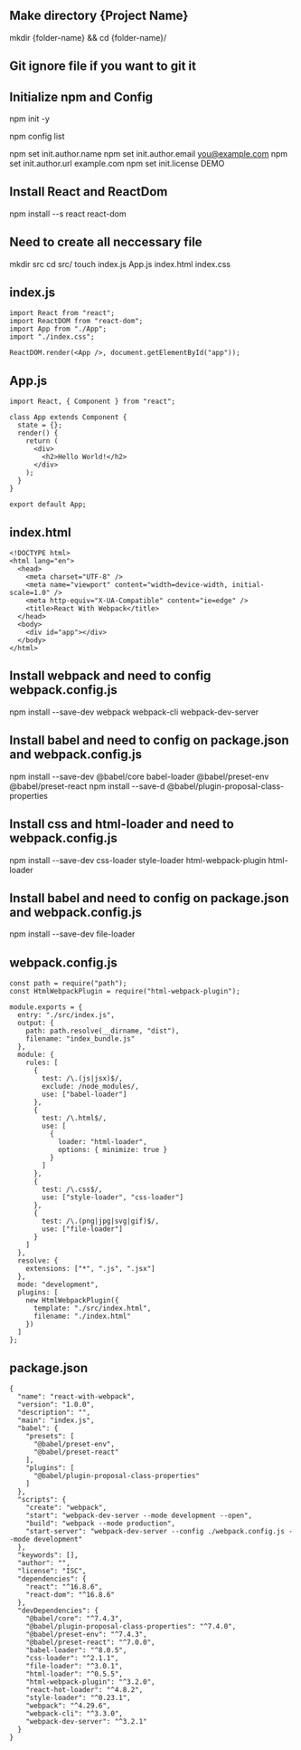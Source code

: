 ## Make directory {Project Name}

mkdir {folder-name} && cd {folder-name}/

## Git ignore file if you want to git it

## Initialize npm and Config

npm init -y

npm config list

npm set init.author.name <Your Name>
npm set init.author.email you@example.com
npm set init.author.url example.com
npm set init.license DEMO

## Install React and ReactDom

npm install --s react react-dom

## Need to create all neccessary file

mkdir src
cd src/
touch index.js App.js index.html index.css

## index.js

```
import React from "react";
import ReactDOM from "react-dom";
import App from "./App";
import "./index.css";

ReactDOM.render(<App />, document.getElementById("app"));
```

## App.js

```
import React, { Component } from "react";

class App extends Component {
  state = {};
  render() {
    return (
      <div>
        <h2>Hello World!</h2>
      </div>
    );
  }
}

export default App;
```

## index.html

```
<!DOCTYPE html>
<html lang="en">
  <head>
    <meta charset="UTF-8" />
    <meta name="viewport" content="width=device-width, initial-scale=1.0" />
    <meta http-equiv="X-UA-Compatible" content="ie=edge" />
    <title>React With Webpack</title>
  </head>
  <body>
    <div id="app"></div>
  </body>
</html>
```

## Install webpack and need to config webpack.config.js

npm install --save-dev webpack webpack-cli webpack-dev-server

## Install babel and need to config on package.json and webpack.config.js

npm install --save-dev @babel/core babel-loader @babel/preset-env @babel/preset-react
npm install --save-d @babel/plugin-proposal-class-properties

## Install css and html-loader and need to webpack.config.js

npm install --save-dev css-loader style-loader html-webpack-plugin html-loader

## Install babel and need to config on package.json and webpack.config.js

npm install --save-dev file-loader

## webpack.config.js

```
const path = require("path");
const HtmlWebpackPlugin = require("html-webpack-plugin");

module.exports = {
  entry: "./src/index.js",
  output: {
    path: path.resolve(__dirname, "dist"),
    filename: "index_bundle.js"
  },
  module: {
    rules: [
      {
        test: /\.(js|jsx)$/,
        exclude: /node_modules/,
        use: ["babel-loader"]
      },
      {
        test: /\.html$/,
        use: [
          {
            loader: "html-loader",
            options: { minimize: true }
          }
        ]
      },
      {
        test: /\.css$/,
        use: ["style-loader", "css-loader"]
      },
      {
        test: /\.(png|jpg|svg|gif)$/,
        use: ["file-loader"]
      }
    ]
  },
  resolve: {
    extensions: ["*", ".js", ".jsx"]
  },
  mode: "development",
  plugins: [
    new HtmlWebpackPlugin({
      template: "./src/index.html",
      filename: "./index.html"
    })
  ]
};
```

## package.json

```
{
  "name": "react-with-webpack",
  "version": "1.0.0",
  "description": "",
  "main": "index.js",
  "babel": {
    "presets": [
      "@babel/preset-env",
      "@babel/preset-react"
    ],
    "plugins": [
      "@babel/plugin-proposal-class-properties"
    ]
  },
  "scripts": {
    "create": "webpack",
    "start": "webpack-dev-server --mode development --open",
    "build": "webpack --mode production",
    "start-server": "webpack-dev-server --config ./webpack.config.js --mode development"
  },
  "keywords": [],
  "author": "",
  "license": "ISC",
  "dependencies": {
    "react": "^16.8.6",
    "react-dom": "^16.8.6"
  },
  "devDependencies": {
    "@babel/core": "^7.4.3",
    "@babel/plugin-proposal-class-properties": "^7.4.0",
    "@babel/preset-env": "^7.4.3",
    "@babel/preset-react": "^7.0.0",
    "babel-loader": "^8.0.5",
    "css-loader": "^2.1.1",
    "file-loader": "^3.0.1",
    "html-loader": "^0.5.5",
    "html-webpack-plugin": "^3.2.0",
    "react-hot-loader": "^4.8.2",
    "style-loader": "^0.23.1",
    "webpack": "^4.29.6",
    "webpack-cli": "^3.3.0",
    "webpack-dev-server": "^3.2.1"
  }
}
```
